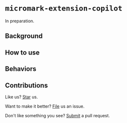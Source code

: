 # `micromark-extension-copilot`

In preparation.

## Background


## How to use


## Behaviors


## Contributions

Like us? [Star](https://github.com/@webchat-forge/micromark-extension-copilot-studio/stargazers) us.

Want to make it better? [File](https://github.com/@webchat-forge/micromark-extension-copilot-studio/issues) us an issue.

Don't like something you see? [Submit](https://github.com/@webchat-forge/micromark-extension-copilot-studio/pulls) a pull request.
